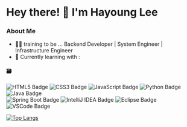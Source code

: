 # Hey there! 👋 I'm Hayoung Lee

### About Me
- 👩‍💻 training to be ... Backend Developer | System Engineer | Infrastructure Engineer
- 🌱 Currently learning with :

#### 🗃️
![HTML5 Badge](https://img.shields.io/badge/HTML5-%23E34F26.svg?style=flat&logo=html5&logoColor=white)
![CSS3 Badge](https://img.shields.io/badge/CSS3-%231572B6.svg?style=flat&logo=css3&logoColor=white)
![JavaScript Badge](https://img.shields.io/badge/JavaScript-%23F7DF1E.svg?style=flat&logo=javascript&logoColor=black)
![Python Badge](https://img.shields.io/badge/Python-%233776AB.svg?style=flat&logo=python&logoColor=white)
![Java Badge](https://img.shields.io/badge/Java-%23007396.svg?style=flat&logo=java&logoColor=white)<br>
![Spring Boot Badge](https://img.shields.io/badge/Spring_Boot-%236DB33F.svg?style=flat&logo=springboot&logoColor=white)
![IntelliJ IDEA Badge](https://img.shields.io/badge/IntelliJ_IDEA-%23000000.svg?style=flat&logo=intellij-idea&logoColor=white)
![Eclipse Badge](https://img.shields.io/badge/Eclipse-%232C2255.svg?style=flat&logo=eclipse&logoColor=white)
![VSCode Badge](https://img.shields.io/badge/VS_Code-%23007ACC.svg?style=flat&logo=visual-studio-code&logoColor=white)

[![Top Langs](https://github-readme-stats.vercel.app/api/top-langs/?username=emitlight&layout=compact&theme=dracula)](https://github.com/anuraghazra/github-readme-stats)
